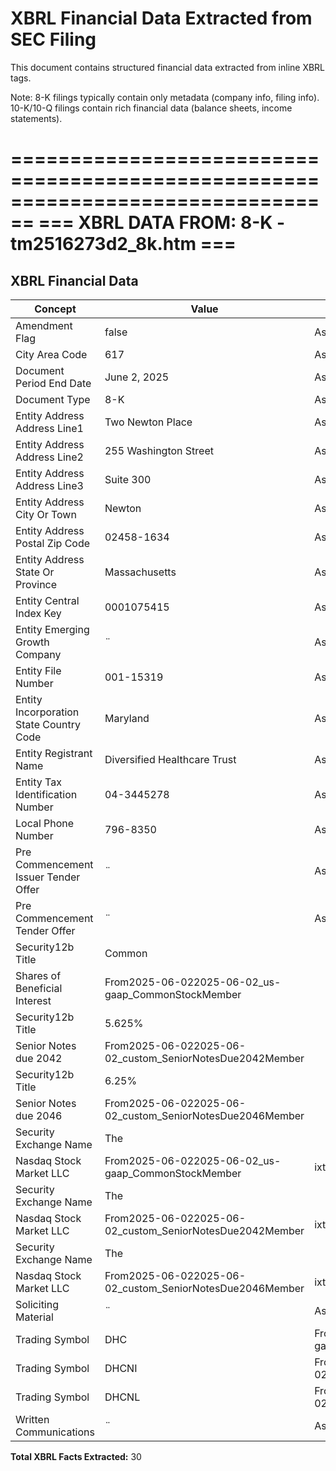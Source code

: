 # XBRL Financial Data Extracted from SEC Filing

This document contains structured financial data extracted from inline XBRL tags.

Note: 8-K filings typically contain only metadata (company info, filing info).
      10-K/10-Q filings contain rich financial data (balance sheets, income statements).


================================================================================
=== XBRL DATA FROM: 8-K - tm2516273d2_8k.htm ===
================================================================================

## XBRL Financial Data

| Concept | Value | Context | Format |
|---------|-------|---------|--------|
| Amendment Flag | false | AsOf2025-06-02 |  |
| City Area Code | 617 | AsOf2025-06-02 |  |
| Document Period End Date | June 2, 2025 | AsOf2025-06-02 | ixt:datemonthdayyearen |
| Document Type | 8-K | AsOf2025-06-02 |  |
| Entity Address Address Line1 | Two Newton Place | AsOf2025-06-02 |  |
| Entity Address Address Line2 | 255 Washington Street | AsOf2025-06-02 |  |
| Entity Address Address Line3 | Suite 300 | AsOf2025-06-02 |  |
| Entity Address City Or Town | Newton | AsOf2025-06-02 |  |
| Entity Address Postal Zip Code | 02458-1634 | AsOf2025-06-02 |  |
| Entity Address State Or Province | Massachusetts | AsOf2025-06-02 | ixt-sec:stateprovnameen |
| Entity Central Index Key | 0001075415 | AsOf2025-06-02 |  |
| Entity Emerging Growth Company | ¨ | AsOf2025-06-02 | ixt:booleanfalse |
| Entity File Number | 001-15319 | AsOf2025-06-02 |  |
| Entity Incorporation State Country Code | Maryland | AsOf2025-06-02 | ixt-sec:stateprovnameen |
| Entity Registrant Name | Diversified Healthcare Trust | AsOf2025-06-02 |  |
| Entity Tax Identification Number | 04-3445278 | AsOf2025-06-02 |  |
| Local Phone Number | 796-8350 | AsOf2025-06-02 |  |
| Pre Commencement Issuer Tender Offer | ¨ | AsOf2025-06-02 | ixt:booleanfalse |
| Pre Commencement Tender Offer | ¨ | AsOf2025-06-02 | ixt:booleanfalse |
| Security12b Title | Common
    Shares of Beneficial Interest | From2025-06-022025-06-02_us-gaap_CommonStockMember |  |
| Security12b Title | 5.625%
    Senior Notes due 2042 | From2025-06-022025-06-02_custom_SeniorNotesDue2042Member |  |
| Security12b Title | 6.25%
    Senior Notes due 2046 | From2025-06-022025-06-02_custom_SeniorNotesDue2046Member |  |
| Security Exchange Name | The
    Nasdaq Stock Market LLC | From2025-06-022025-06-02_us-gaap_CommonStockMember | ixt-sec:exchnameen |
| Security Exchange Name | The
    Nasdaq Stock Market LLC | From2025-06-022025-06-02_custom_SeniorNotesDue2042Member | ixt-sec:exchnameen |
| Security Exchange Name | The
    Nasdaq Stock Market LLC | From2025-06-022025-06-02_custom_SeniorNotesDue2046Member | ixt-sec:exchnameen |
| Soliciting Material | ¨ | AsOf2025-06-02 | ixt:booleanfalse |
| Trading Symbol | DHC | From2025-06-022025-06-02_us-gaap_CommonStockMember |  |
| Trading Symbol | DHCNI | From2025-06-022025-06-02_custom_SeniorNotesDue2042Member |  |
| Trading Symbol | DHCNL | From2025-06-022025-06-02_custom_SeniorNotesDue2046Member |  |
| Written Communications | ¨ | AsOf2025-06-02 | ixt:booleanfalse |

**Total XBRL Facts Extracted:** 30


